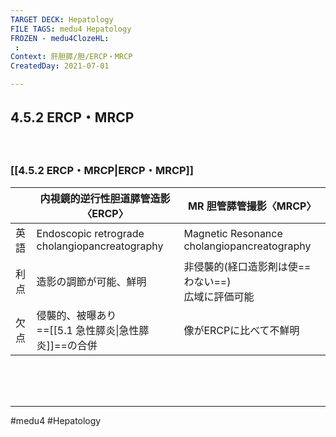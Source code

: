 ```yaml
---
TARGET DECK: Hepatology
FILE TAGS: medu4 Hepatology
FROZEN - medu4ClozeHL:
 : 
Context: 肝胆膵/胆/ERCP・MRCP
CreatedDay: 2021-07-01

---
```


## 4.5.2 ERCP・MRCP

<br>

### [[4.5.2 ERCP・MRCP|ERCP・MRCP]]
| |内視鏡的逆行性胆道膵管造影〈ERCP〉|MR 胆管膵管撮影〈MRCP〉|
|---|---|---|
|英語|Endoscopic retrograde cholangiopancreatography|Magnetic Resonance cholangiopancreatography|
|利点|造影の調節が可能、鮮明|非侵襲的(経口造影剤は使==わない==)<br>広域に評価可能|
|欠点|侵襲的、被曝あり<br>==[[5.1 急性膵炎\|急性膵炎]]==の合併|像がERCPに比べて不鮮明|
<!--ID: 1652949754877-->





<br><br><br>

---
#medu4 #Hepatology  
